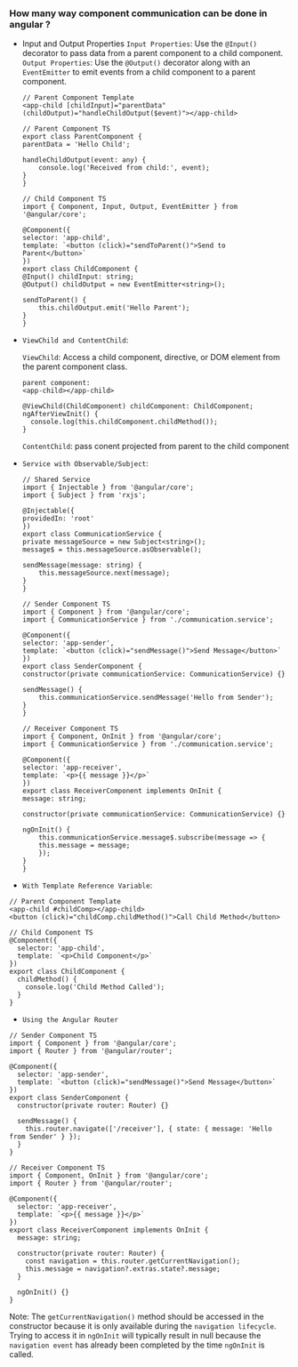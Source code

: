 ### How many way component communication can be done in angular ?

- Input and Output Properties
  `Input Properties`: Use the `@Input()` decorator to pass data from a parent component to a child component.
  `Output Properties`: Use the `@Output()` decorator along with an `EventEmitter` to emit events from a child component to a parent component.

  ```
  // Parent Component Template
  <app-child [childInput]="parentData" (childOutput)="handleChildOutput($event)"></app-child>

  // Parent Component TS
  export class ParentComponent {
  parentData = 'Hello Child';

  handleChildOutput(event: any) {
      console.log('Received from child:', event);
  }
  }

  // Child Component TS
  import { Component, Input, Output, EventEmitter } from '@angular/core';

  @Component({
  selector: 'app-child',
  template: `<button (click)="sendToParent()">Send to Parent</button>`
  })
  export class ChildComponent {
  @Input() childInput: string;
  @Output() childOutput = new EventEmitter<string>();

  sendToParent() {
      this.childOutput.emit('Hello Parent');
  }
  }

  ```

- `ViewChild and ContentChild`:

  `ViewChild`: Access a child component, directive, or DOM element from the parent component class.

  ```
  parent component:
  <app-child></app-child>

  @ViewChild(ChildComponent) childComponent: ChildComponent;
  ngAfterViewInit() {
    console.log(this.childComponent.childMethod());
  }
  ```

  `ContentChild`: pass conent projected from parent to the child component

- `Service with Observable/Subject`:

  ```
  // Shared Service
  import { Injectable } from '@angular/core';
  import { Subject } from 'rxjs';

  @Injectable({
  providedIn: 'root'
  })
  export class CommunicationService {
  private messageSource = new Subject<string>();
  message$ = this.messageSource.asObservable();

  sendMessage(message: string) {
      this.messageSource.next(message);
  }
  }

  // Sender Component TS
  import { Component } from '@angular/core';
  import { CommunicationService } from './communication.service';

  @Component({
  selector: 'app-sender',
  template: `<button (click)="sendMessage()">Send Message</button>`
  })
  export class SenderComponent {
  constructor(private communicationService: CommunicationService) {}

  sendMessage() {
      this.communicationService.sendMessage('Hello from Sender');
  }
  }

  // Receiver Component TS
  import { Component, OnInit } from '@angular/core';
  import { CommunicationService } from './communication.service';

  @Component({
  selector: 'app-receiver',
  template: `<p>{{ message }}</p>`
  })
  export class ReceiverComponent implements OnInit {
  message: string;

  constructor(private communicationService: CommunicationService) {}

  ngOnInit() {
      this.communicationService.message$.subscribe(message => {
      this.message = message;
      });
  }
  }

  ```

- `With Template Reference Variable`:

```
// Parent Component Template
<app-child #childComp></app-child>
<button (click)="childComp.childMethod()">Call Child Method</button>

// Child Component TS
@Component({
  selector: 'app-child',
  template: `<p>Child Component</p>`
})
export class ChildComponent {
  childMethod() {
    console.log('Child Method Called');
  }
}

```

- `Using the Angular Router`

```
// Sender Component TS
import { Component } from '@angular/core';
import { Router } from '@angular/router';

@Component({
  selector: 'app-sender',
  template: `<button (click)="sendMessage()">Send Message</button>`
})
export class SenderComponent {
  constructor(private router: Router) {}

  sendMessage() {
    this.router.navigate(['/receiver'], { state: { message: 'Hello from Sender' } });
  }
}

// Receiver Component TS
import { Component, OnInit } from '@angular/core';
import { Router } from '@angular/router';

@Component({
  selector: 'app-receiver',
  template: `<p>{{ message }}</p>`
})
export class ReceiverComponent implements OnInit {
  message: string;

  constructor(private router: Router) {
    const navigation = this.router.getCurrentNavigation();
    this.message = navigation?.extras.state?.message;
  }

  ngOnInit() {}
}

```

Note: The `getCurrentNavigation()` method should be accessed in the constructor because it is only available during the `navigation lifecycle`. Trying to access it in `ngOnInit` will typically result in null because the `navigation event` has already been completed by the time `ngOnInit` is called.
